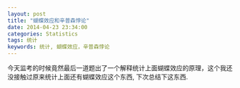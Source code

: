 ```yaml
---
layout: post
title: "蝴蝶效应和辛普森悖论"
date: 2014-04-23 23:34:00
categories: Statistics
tags: 统计  
keywords: 统计, 蝴蝶效应，辛普森悖论
---
```


今天监考的时候竟然最后一道题出了一个解释统计上面蝴蝶效应的原理，这个我还没接触过原来统计上面还有蝴蝶效应这个东西, 下次总结下这东西.


